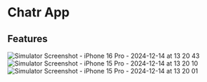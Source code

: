 # Chatr App

## Features
![Simulator Screenshot - iPhone 16 Pro - 2024-12-14 at 13 20 43](https://github.com/user-attachments/assets/7a9f882c-3bd4-42ff-8a4f-c4cc8cf6b694)
![Simulator Screenshot - iPhone 15 Pro - 2024-12-14 at 13 20 10](https://github.com/user-attachments/assets/5337d737-17bc-4fa4-8930-ff849a39299e)
![Simulator Screenshot - iPhone 15 Pro - 2024-12-14 at 13 20 01](https://github.com/user-attachments/assets/89681acc-ee2c-48ca-8ad6-27dd377ba5f4)
